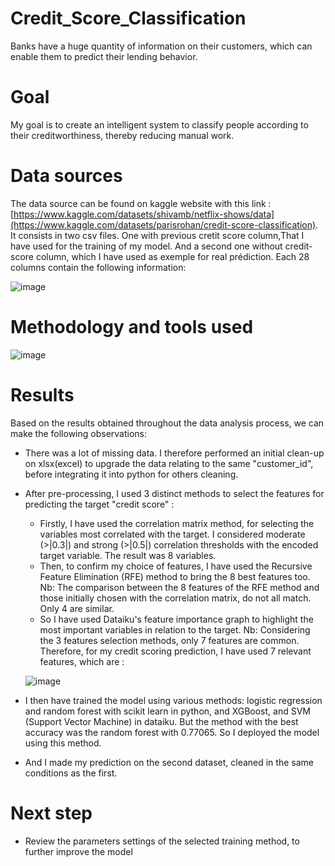 # Credit_Score_Classification
Banks have a huge quantity of information on their customers, which can enable them to predict their lending behavior. 

# Goal
My goal is to create an intelligent system to classify people according to their creditworthiness, thereby reducing manual work.

# Data sources
The data source can be found on kaggle website with this link : [https://www.kaggle.com/datasets/shivamb/netflix-shows/data](https://www.kaggle.com/datasets/parisrohan/credit-score-classification). 
It consists in two csv files. One with previous cretit score column,That I have used for the training of my model. And a second one without credit-score column, which I have used as exemple for real prédiction.
Each 28 columns contain the following information: 

![image](https://github.com/MichAdeola/Credit_Score_Classification/assets/105505715/f80f10bb-adcb-4ce8-a0c3-bff710d99450)

# Methodology and tools used

![image](https://github.com/MichAdeola/Credit_Score_Classification/assets/105505715/656f5668-396c-4425-8070-625f2d579fed)

# Results
Based on the results obtained throughout the data analysis process, we can make the following observations:

- There was a lot of missing data. I therefore performed an initial clean-up on xlsx(excel) to upgrade the data relating to the same "customer_id", before integrating it into python for others cleaning. 
- After pre-processing, I used 3 distinct methods to select the features for predicting the target "credit score" : 
  - Firstly, I have used the correlation matrix method, for selecting the variables most correlated with the target.  I considered moderate (>|0.3|) and strong (>|0.5|) correlation thresholds with the encoded target variable. The result was 8 variables.
  - Then, to confirm my choice of features, I have used the Recursive Feature Elimination (RFE) method to bring the 8 best features too.
  Nb: The comparison between the 8 features of the RFE method and those initially chosen with the correlation matrix, do not all match. Only 4 are similar. 
  - So I have used Dataiku's feature importance graph to highlight the most important variables in relation to the target. 
  Nb: Considering the 3 features selection methods, only 7 features are common. Therefore, for my credit scoring prediction, I have used 7 relevant features, which are :

  ![image](https://github.com/MichAdeola/Credit_Score_Classification/assets/105505715/9ff9692d-e1a7-4251-9ec7-7845243f913d)

- I then have trained the model using various methods:  logistic regression and random forest with scikit learn in python, and XGBoost, and SVM (Support Vector Machine) in dataiku. But the method with the best accuracy was the random forest with 0.77065. So I deployed the model using this method.
- And I made my prediction on the second dataset, cleaned in the same conditions as the first.

# Next step
- Review the parameters settings of the selected training method, to further improve the model
